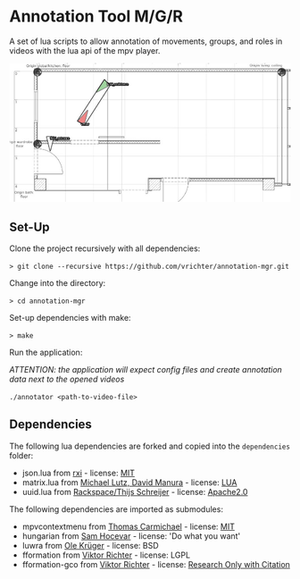 # Annotation Tool M/G/R

A set of lua scripts to allow annotation of movements, groups, and roles in videos with the lua api of the mpv player.

![screenshot](media/screen.jpg)

## Set-Up

Clone the project recursively with all dependencies:

```> git clone --recursive https://github.com/vrichter/annotation-mgr.git```

Change into the directory:

```> cd annotation-mgr```

Set-up dependencies with make:

```> make```

Run the application:

*ATTENTION: the application will expect config files and create annotation data next to the opened videos*

```./annotator <path-to-video-file>```

## Dependencies

The following lua dependencies are forked and copied into the `dependencies` folder:

* json.lua from [rxi](https://github.com/rxi/json.lua) - license: [MIT](https://opensource.org/licenses/MIT)
* matrix.lua from [Michael Lutz, David Manura](https://github.com/davidm/lua-matrix) - license: [LUA](https://www.lua.org/license.html)
* uuid.lua from [Rackspace/Thijs Schreijer](https://github.com/Tieske/uuid) - license: [Apache2.0](http://www.apache.org/licenses/LICENSE-2.0)

The following dependencies are imported as submodules:

* mpvcontextmenu from [Thomas Carmichael](https://gitlab.com/carmanaught/mpvcontextmenu.git) - license: [MIT](https://opensource.org/licenses/MIT)
* hungarian from [Sam Hocevar](https://github.com/RoboJackets/hungarian.git) - license: 'Do what you want'
* luwra from [Ole Krüger](https://github.com/vapourismo/luwra.git) - license: BSD
* fformation from [Viktor Richter](https://github.com/vrichter/fformation.git) - license: LGPL
* fformation-gco from [Viktor Richter](https://github.com/vrichter/fformation-gco.git) - license: [Research Only with Citation](https://github.com/vrichter/gco-v3.0)